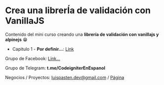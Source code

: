 # Crea una librerÍa de validación con VanillaJS

Contenido del mini curso creando una **librería de validación con vanillajs y alpinejs** 😁

-   Capitulo 1 - **Por definir...**: [Link]()

Grupo de Facebook: [Link...](https://www.facebook.com/groups/codeigniter4)

Grupo de Telegram: **t.me/CodeigniterEnEspanol**

Negocios / Proyectos: [luispasten.dev@gmail.com](mailto:luispasten.dev@gmail.com) / [Página](https://luispastendev.com)